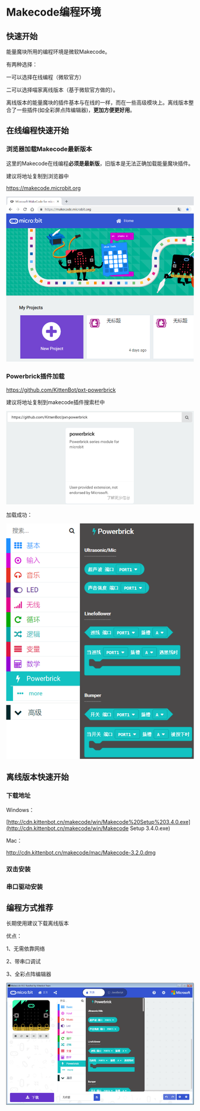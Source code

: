 # Makecode编程环境

## 快速开始

能量魔块所用的编程环境是微软Makecode。

有两种选择：

一可以选择在线编程（微软官方）

二可以选择喵家离线版本（基于微软官方做的）。

离线版本的能量魔块的插件基本与在线的一样，而在一些高级模块上。离线版本整合了一些插件(如全彩屏点阵编辑器)，**更加方便更好用**。

## 在线编程快速开始

### 浏览器加载Makecode最新版本

这里的Makecode在线编程**必须是最新版**，旧版本是无法正确加载能量魔块插件。

建议将地址复制到浏览器中

https://makecode.microbit.org

![](./images/02_01.png)

### Powerbrick插件加载

https://github.com/KittenBot/pxt-powerbrick

建议将地址复制到makecode插件搜索栏中

![](./images/02_02.png)

加载成功：

![](./images/02_03.png)

## 离线版本快速开始

### 下载地址

Windows：

[http://cdn.kittenbot.cn/makecode/win/Makecode%20Setup%203.4.0.exe](http://cdn.kittenbot.cn/makecode/win/Makecode Setup 3.4.0.exe)

Mac：

http://cdn.kittenbot.cn/makecode/mac/Makecode-3.2.0.dmg


### 双击安装

### 串口驱动安装

## 编程方式推荐

长期使用建议下载离线版本

优点：

1、无需依靠网络 

2、带串口调试

3、全彩点阵编辑器

![](./images/02_04.png)

